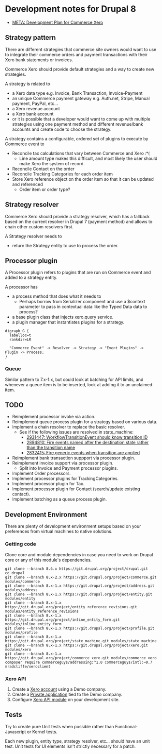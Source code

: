 # Development notes for Drupal 8

* [META: Development Plan for Commerce Xero](https://www.drupal.org/node/1949288)

## Strategy pattern

There are different strategies that commerce site owners would want to use to integrate their commerce orders and payment transactions with their Xero bank statements or invoices.

Commerce Xero should provide default strategies and a way to create new strategies.

A strategy is related to

* a Xero data type e.g. Invoice, Bank Transaction, Invoice-Payment
* an unique Commerce payment gateway e.g. Auth.net, Stripe, Manual payment, PayPal, etc...
* a Xero revenue account
* a Xero bank account
* or it is possible that a developer would want to come up with multiple strategies using one payment method and different revenue/bank accounts and create code to choose the strategy.

A strategy contains a configurable, ordered set of plugins to execute by Commerce event to

* Reconcile tax calculations that vary between Commerce and Xero :*(
   * Line amount type makes this difficult, and most likely the user should make Xero the system of record.
* Reconcile Contact on the order
* Reconcile Tracking Categories for each order item
* Store Xero reference object on the order item so that it can be updated and referenced
   * Order item or order type?

## Strategy resolver

Commerce Xero should provide a strategy resolver, which has a fallback based on the current resolver in Drupal 7 (payment method) and allows to chain other custom resolvers first.

A Strategy resolver needs to

* return the Strategy entity to use to process the order.

## Processor plugin

A Processor plugin refers to plugins that are run on Commerce event and added to a strategy entity.

A processor has

* a process method that does what it needs to
   * Perhaps borrow from Serializer component and use a $context parameter to pass in contextual data like the Typed Data data to process?
* a base plugin class that injects xero.query service.
* a plugin manager that instantiates plugins for a strategy.


```graphviz
digraph G {
  labelloc=t
  rankdir=LR

  "Commerce Event" -> Resolver -> Strategy -> "Event Plugins" -> Plugin -> Process;
}
```

### Queue

Similar pattern to 7.x-1.x, but could look at batching for API limits, and whenever a queue item is to be inserted, look at adding it to an unclaimed item.

## TODO

* Reimplement processor invoke via action.
* Reimplement queue process plugin for a strategy based on various data.
* Implement a chain resolver to replace the basic resolver.
   * See if the following issues are resolved in state_machine:
      * [2931447: WorkflowTransitionEvent should know transition ID](https://www.drupal.org/project/state_machine/issues/2931447)
      * [2894810: Fire events named after the destination state rather than the transition name](https://www.drupal.org/project/state_machine/issues/2894810)
      * [2832415: Fire generic events when transition are applied](https://www.drupal.org/project/state_machine/issues/2832415)
* Reimplement bank transaction suppport via processor plugin.
* Reimplement invoice support via processor plugin.
   * Split into Invoice and Payment processor plugins.
* Implement Order processors.
* Implement processor plugins for TrackingCategories.
* Implement processor plugin for Tax.
* Implement processor plugin for Contact (search/update existing contact).
* Implement batching as a queue process plugin.

## Development Environment

There are plenty of development environment setups based on your preferences from virtual machines to native solutions.

### Getting code

Clone core and module dependencies in case you need to work on Drupal core or any of this module's dependencies.

    git clone --branch 8.6.x https://git.drupal.org/project/drupal.git
    cd drupal
    git clone --branch 8.x-2.x https://git.drupal.org/project/commerce.git modules/commerce
    git clone --branch 8.x-1.x https://git.drupal.org/project/address.git modules/address
    git clone --branch 8.x-1.x https://git.drupal.org/project/entity.git modules/entity
    git clone --branch 8.x-1.x https://git.drupal.org/project/entity_reference_revisions.git modules/entity_reference_revisions
    git clone --branch 8.x-1.x https://git.drupal.org/project/inline_entity_form.git modules/inline_entity_form
    git clone --branch 8.x-1.x https://git.drupal.org/project/profile.git modules/profile
    git clone --branch 8.x-1.x https://git.drupal.org/project/state_machine.git modules/state_machine
    git clone --branch 8.x-1.x https://git.drupal.org/project/xero.git modules/xero
	git clone --branch 8.x-1.x https://git.drupal.org/project/commerce_xero.git modules/commerce_xero
    composer require commerceguys/addressing:^1.0 commerceguys/intl:~0.7 mradcliffe/xeroclient

### Xero API

1. Create a [Xero account](https://developer.xero.com/documentation/getting-started/development-accounts) using a Demo company.
2. Create a [Private application](https://developer.xero.com/documentation/auth-and-limits/private-applications) tied to the Demo company.
3. Configure [Xero API module](https://drupal.org/project/xero) on your development site.

## Tests

Try to create pure Unit tests when possible rather than Functional-Javascript or Kernel tests.

Each new plugin, entity type, strategy resolver, etc... should have an unit test. Unit tests for UI elements isn't strictly necessary for a patch.

